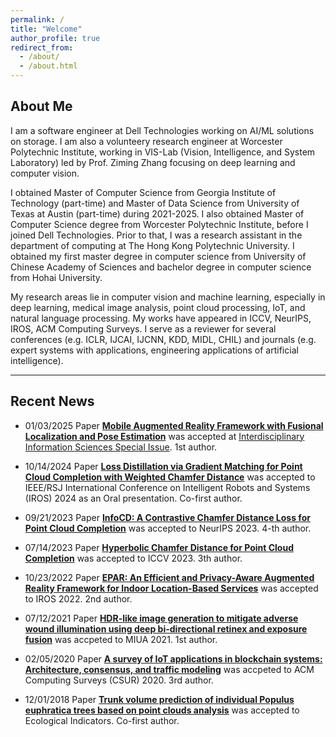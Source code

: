 ```yaml
---
permalink: /
title: "Welcome"
author_profile: true
redirect_from: 
  - /about/
  - /about.html
---
```


## About Me
I am a software engineer at Dell Technologies working on AI/ML solutions on storage. I am also a volunteery research engineer at Worcester Polytechnic Institute, working in VIS-Lab (Vision, Intelligence, and System Laboratory) led by Prof. Ziming Zhang focusing on deep learning and computer vision. 

I obtained Master of Computer Science from Georgia Institute of Technology (part-time) and Master of Data Science from University of Texas at Austin (part-time) during 2021-2025. I also obtained Master of Computer Science degree from Worcester Polytechnic Institute, before I joined Dell Technologies. Prior to that, I was a research assistant in the department of computing at The Hong Kong Polytechnic University. I obtained my first master degree in computer science from University of Chinese Academy of Sciences and bachelor degree in computer science from Hohai University.

My research areas lie in computer vision and machine learning, especially in deep learning, medical image analysis, point cloud processing, IoT, and natural language processing. My works have appeared in ICCV, NeurIPS, IROS, ACM Computing Surveys. I serve as a reviewer for several conferences (e.g. ICLR, IJCAI, IJCNN, KDD, MIDL, CHIL) and journals (e.g. expert systems with applications, engineering applications of artificial intelligence). 

---

## Recent News
* 01/03/2025 Paper [**Mobile Augmented Reality Framework with Fusional Localization and Pose Estimation**](https://arxiv.org/pdf/2501.03336) was accepted at [Interdisciplinary Information Sciences Special Issue](https://gp-ds.tohoku.ac.jp/en/events/iis-2024.html). 1st author. 

* 10/14/2024 Paper [**Loss Distillation via Gradient Matching for Point Cloud Completion with Weighted Chamfer Distance**](https://arxiv.org/pdf/2409.06171) was accepted to IEEE/RSJ International Conference on Intelligent Robots and Systems (IROS) 2024 as an Oral presentation. Co-first author.

* 09/21/2023 Paper [**InfoCD: A Contrastive Chamfer Distance Loss for Point Cloud Completion**](https://proceedings.neurips.cc/paper_files/paper/2023/hash/f2ea1943896474b7cd9796b93e526f6f-Abstract-Conference.html) was accepted to NeurIPS 2023. 4-th author.

* 07/14/2023 Paper [**Hyperbolic Chamfer Distance for Point Cloud Completion**](https://openaccess.thecvf.com/content/ICCV2023/papers/Lin_Hyperbolic_Chamfer_Distance_for_Point_Cloud_Completion_ICCV_2023_paper.pdf) was accepted to ICCV 2023. 3th author.

* 10/23/2022 Paper [**EPAR: An Efficient and Privacy-Aware Augmented Reality Framework for Indoor Location-Based Services**](https://ieeexplore.ieee.org/abstract/document/9981149) was accepted to IROS 2022. 2nd author.

* 07/12/2021 Paper [**HDR-like image generation to mitigate adverse wound illumination using deep bi-directional retinex and exposure fusion**](https://link.springer.com/chapter/10.1007/978-3-030-80432-9_24) was accpeted to MIUA 2021. 1st author.

* 02/05/2020 Paper [**A survey of IoT applications in blockchain systems: Architecture, consensus, and traffic modeling**](https://dl.acm.org/doi/abs/10.1145/3372136) was accpeted to ACM Computing Surveys (CSUR) 2020. 3rd author.

* 12/01/2018 Paper [**Trunk volume prediction of individual Populus euphratica trees based on point clouds analysis**](https://www.sciencedirect.com/science/article/abs/pii/S1470160X18305089) was accepted to Ecological Indicators. Co-first author.
